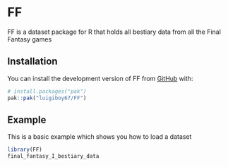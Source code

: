 
# FF

<!-- badges: start -->
<!-- badges: end -->

FF is a dataset package for R that holds all bestiary data from all the Final Fantasy games

## Installation

You can install the development version of FF from [GitHub](https://github.com/) with:

``` r
# install.packages("pak")
pak::pak("luigiboy67/FF")
```

## Example

This is a basic example which shows you how to load a dataset

``` r
library(FF)
final_fantasy_I_bestiary_data
```

